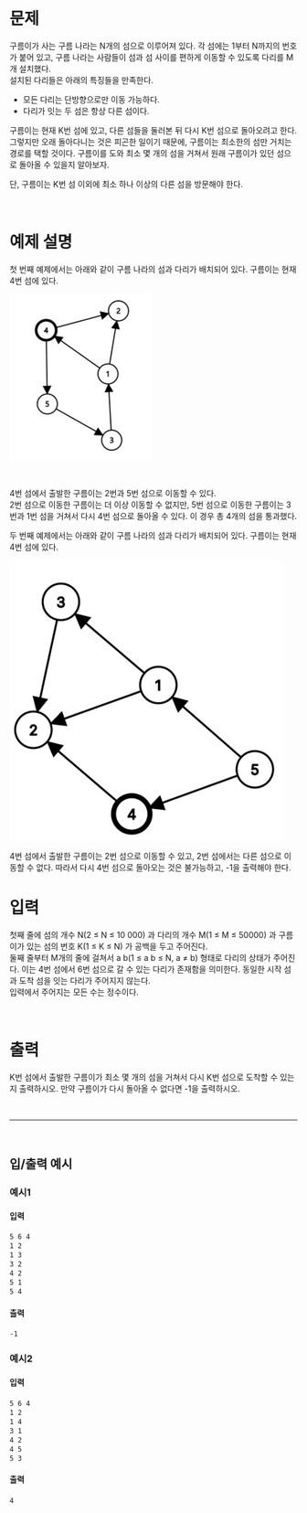 # 문제
구름이가 사는 구름 나라는 N개의 섬으로 이루어져 있다. 각 섬에는 1부터 N까지의 번호가 붙어 있고, 구름 나라는 사람들이 섬과 섬 사이를 편하게
이동할 수 있도록 다리를 M 개 설치했다. <br/>
설치된 다리들은 아래의 특징들을 만족한다. <br/>
* 모든 다리는 단방향으로만 이동 가능하다.
* 다리가 잇는 두 섬은 항상 다른 섬이다.

구름이는 현재 K번 섬에 있고, 다른 섬들을 둘러본 뒤 다시 K번 섬으로 돌아오려고 한다. 그렇지만 오래 돌아다니는 것은 피곤한 일이기 때문에,
구름이는 최소한의 섬만 거치는 경로를 택할 것이다. 구름이를 도와 최소 몇 개의 섬을 거쳐서 원래 구름이가 있던 섬으로 돌아올 수 있을지 알아보자.

단, 구름이는 K번 섬 이외에 최소 하나 이상의 다른 섬을 방문해야 한다.

<br/>

# 예제 설명
첫 번째 예제에서는 아래와 같이 구름 나라의 섬과 다리가 배치되어 있다. 구름이는 현재 4번 섬에 있다.

![image](../assets/Week7_3-1.png)

<br/>

4번 섬에서 출발한 구름이는 2번과 5번 섬으로 이동할 수 있다. <br/>
2번 섬으로 이동한 구름이는 더 이상 이동할 수 없지만, 5번 섬으로 이동한 구름이는 3번과 1번 섬을 거쳐서 다시 4번 섬으로 돌아올 수 있다.
이 경우 총 4개의 섬을 통과했다. <br/>

두 번째 예제에서는 아래와 같이 구름 나라의 섬과 다리가 배치되어 있다. 구름이는 현재 4번 섬에 있다.


![image](../assets/Week7_3-2.png)

4번 섬에서 출발한 구름이는 2번 섬으로 이동할 수 있고, 2번 섬에서는 다른 섬으로 이동할 수 없다. 따라서 다시 4번 섬으로 돌아오는 것은
불가능하고, -1을 출력해야 한다.


# 입력
첫째 줄에 섬의 개수 N(2 ≤ N ≤ 10 000) 과 다리의 개수 M(1 ≤ M ≤ 50000) 과 구름이가 있는 섬의 번호 K(1 ≤ K ≤ N)
가 공백을 두고 주어진다. <br/>
둘째 줄부터 M개의 줄에 걸쳐서 a b(1 ≤ a b ≤ N, a ≠ b) 형태로 다리의 상태가 주어진다. 이는 4번 섬에서 6번 섬으로 갈 수 있는 다리가
존재함을 의미한다. 동일한 시작 섬과 도착 섬을 잇는 다리가 주어지지 않는다. <br/>
입력에서 주어지는 모든 수는 정수이다.

<br/>

# 출력
K번 섬에서 출발한 구름이가 최소 몇 개의 섬을 거쳐서 다시 K번 섬으로 도착할 수 있는지 출력하시오. 만약 구름이가 다시 돌아올 수 없다면 -1을
출력하시오.

<br/>

----

<br/>

## 입/출력 예시

### **예시1**

#### 입력

```
5 6 4
1 2
1 3
3 2
4 2
5 1
5 4
```
#### 출력
```
-1
```

### **예시2**

#### 입력

```
5 6 4
1 2
1 4
3 1
4 2
4 5
5 3
```
#### 출력
```
4
```